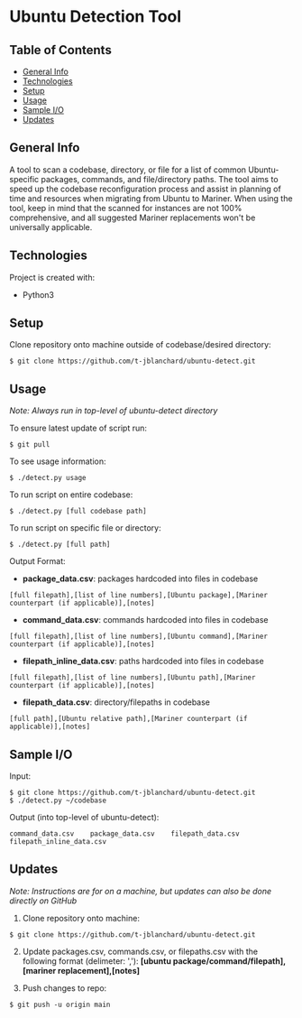 # Ubuntu Detection Tool

## Table of Contents
* [General Info](#general-info)
* [Technologies](#technologies)
* [Setup](#setup)
* [Usage](#usage)
* [Sample I/O](#sample-io)
* [Updates](#updates)

## General Info
A tool to scan a codebase, directory, or file for a list of common Ubuntu-specific packages, commands, and file/directory paths. The tool aims to speed up the codebase reconfiguration process and assist in planning of time and resources when migrating from Ubuntu to Mariner. When using the tool, keep in mind that the scanned for instances are not 100% comprehensive, and all suggested Mariner replacements won't be universally applicable. 

## Technologies
Project is created with:
* Python3  
	
## Setup
Clone repository onto machine outside of codebase/desired directory:
```
$ git clone https://github.com/t-jblanchard/ubuntu-detect.git
```

## Usage 
_Note: Always run in top-level of ubuntu-detect directory_  

To ensure latest update of script run:
```
$ git pull
```
To see usage information:  
```
$ ./detect.py usage
```
To run script on entire codebase:  
```
$ ./detect.py [full codebase path]
```
To run script on specific file or directory:
```
$ ./detect.py [full path]
```
Output Format:
* **package_data.csv**: packages hardcoded into files in codebase  
```
[full filepath],[list of line numbers],[Ubuntu package],[Mariner counterpart (if applicable)],[notes]
```
* **command_data.csv**: commands hardcoded into files in codebase  
```
[full filepath],[list of line numbers],[Ubuntu command],[Mariner counterpart (if applicable)],[notes]
```
* **filepath_inline_data.csv**: paths hardcoded into files in codebase  
```
[full filepath],[list of line numbers],[Ubuntu path],[Mariner counterpart (if applicable)],[notes]
```
* **filepath_data.csv**: directory/filepaths in codebase  
```
[full path],[Ubuntu relative path],[Mariner counterpart (if applicable)],[notes]
```

## Sample I/O
Input: 
```
$ git clone https://github.com/t-jblanchard/ubuntu-detect.git
$ ./detect.py ~/codebase
```
Output (into top-level of ubuntu-detect):
```
command_data.csv    package_data.csv    filepath_data.csv    filepath_inline_data.csv
```

## Updates
_Note: Instructions are for on a machine, but updates can also be done directly on GitHub_
1. Clone repository onto machine:
```
$ git clone https://github.com/t-jblanchard/ubuntu-detect.git
```
2. Update packages.csv, commands.csv, or filepaths.csv with the following format (delimeter: ','): 
	**[ubuntu package/command/filepath],[mariner replacement],[notes]**

3. Push changes to repo:
```
$ git push -u origin main
```
